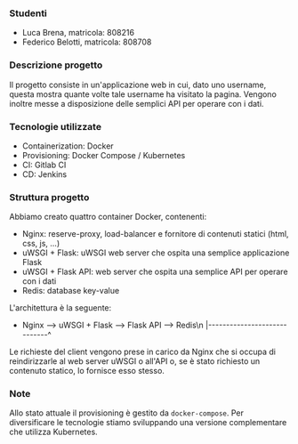 ### Studenti

* Luca Brena, matricola: 808216
* Federico Belotti, matricola: 808708

### Descrizione progetto

Il progetto consiste in un'applicazione web in cui, dato uno username, questa mostra quante volte tale username ha visitato la pagina. Vengono inoltre messe a disposizione delle semplici API per operare con i dati.

### Tecnologie utilizzate

* Containerization: Docker
* Provisioning: Docker Compose / Kubernetes
* CI: Gitlab CI
* CD: Jenkins

### Struttura progetto

Abbiamo creato quattro container Docker, contenenti:

* Nginx: reserve-proxy, load-balancer e fornitore di contenuti statici (html, css, js, ...)
* uWSGI + Flask: uWSGI web server che ospita una semplice applicazione Flask
* uWSGI + Flask API: web server che ospita una semplice API per operare con i dati
* Redis: database key-value

L'architettura è la seguente:

* Nginx --> uWSGI + Flask --> Flask API --> Redis\n
    |-----------------------------^

Le richieste del client vengono prese in carico da Nginx che si occupa di reindirizzarle al web server uWSGI o all'API o, se è stato richiesto un contenuto statico, lo fornisce esso stesso.

### Note

Allo stato attuale il provisioning è gestito da `docker-compose`. Per diversificare le tecnologie stiamo sviluppando una versione complementare che utilizza Kubernetes.
